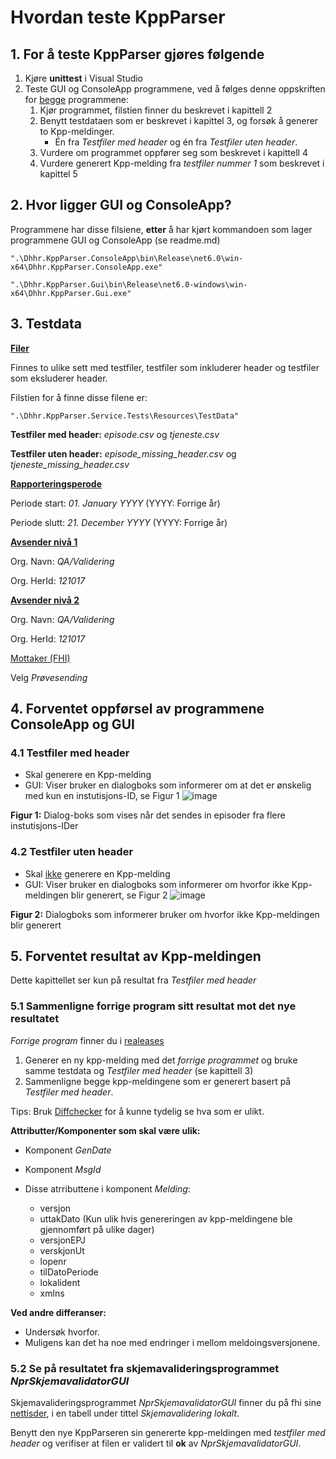 # Hvordan teste KppParser

## 1. For å teste KppParser gjøres følgende
1. Kjøre **unittest** i Visual Studio
2. Teste GUI og ConsoleApp programmene, ved å følges denne oppskriften for <ins>begge</ins> programmene:
    1. Kjør programmet, filstien finner du beskrevet i kapittell 2
    2. Benytt testdataen som er beskrevet i kapittel 3, og forsøk å generer to Kpp-meldinger.
       - Én fra *Testfiler med header* og én fra *Testfiler uten header*.
    4. Vurdere om programmet oppfører seg som beskrevet i kapittell 4
    5. Vurdere generert Kpp-melding fra *testfiler nummer 1* som beskrevet i kapittel 5
   


## 2. Hvor ligger GUI og ConsoleApp?
Programmene har disse filsiene, **etter** å har kjørt kommandoen som lager programmene GUI og ConsoleApp (se readme.md)
```
".\Dhhr.KppParser.ConsoleApp\bin\Release\net6.0\win-x64\Dhhr.KppParser.ConsoleApp.exe"
```
```
".\Dhhr.KppParser.Gui\bin\Release\net6.0-windows\win-x64\Dhhr.KppParser.Gui.exe"
```

## 3. Testdata

<ins>**Filer**</ins>

Finnes to ulike sett med testfiler, testfiler som inkluderer header og testfiler som eksluderer header.

Filstien for å finne disse filene er:
```
".\Dhhr.KppParser.Service.Tests\Resources\TestData"
```
**Testfiler med header:** *episode.csv* og *tjeneste.csv*

**Testfiler uten header:** *episode_missing_header.csv* og *tjeneste_missing_header.csv*



<ins>**Rapporteringsperode**</ins> 

Periode start: *01. January YYYY* (YYYY: Forrige år)

Periode slutt: *21. December YYYY* (YYYY: Forrige år)

<ins>**Avsender nivå 1**</ins> 

Org. Navn: *QA/Validering*

Org. HerId: *121017*

<ins>**Avsender nivå 2**</ins> 

Org. Navn: *QA/Validering*

Org. HerId: *121017*

<ins>Mottaker (FHI)</ins>

Velg *Prøvesending*

## 4. Forventet oppførsel av programmene ConsoleApp og GUI
### 4.1 Testfiler med header
- Skal generere en Kpp-melding
- GUI: Viser bruker en dialogboks som informerer om at det er ønskelig med kun en instutisjons-ID, se Figur 1
![image](https://github.com/user-attachments/assets/b87bad89-d045-4f3a-8a1f-2cc10b8385c4)

**Figur 1:** Dialog-boks som vises når det sendes in episoder fra flere instutisjons-IDer

### 4.2 Testfiler uten header
- Skal <ins>ikke</ins> generere en Kpp-melding
- GUI: Viser bruker en dialogboks som informerer om hvorfor ikke Kpp-meldingen blir generert, se Figur 2
  ![image](https://github.com/user-attachments/assets/48eb060a-18ad-44b9-857f-b2d3b0a752fe)
  
**Figur 2:** Dialogboks som informerer bruker om hvorfor ikke Kpp-meldingen blir generert

## 5. Forventet resultat av Kpp-meldingen

Dette kapittellet ser kun på resultat fra *Testfiler med header*

### 5.1 Sammenligne forrige program sitt resultat mot det nye resultatet
*Forrige program* finner du i [realeases](https://github.com/folkehelseinstituttet/KppParser/releases)
1. Generer en ny kpp-melding med det *forrige programmet* og bruke samme testdata og *Testfiler med header* (se kapittell 3)
2. Sammenligne begge kpp-meldingene som er generert basert på *Testfiler med header*.

Tips: Bruk [Diffchecker](https://www.diffchecker.com/text-compare/) for å kunne tydelig se hva som er ulikt.

**Attributter/Komponenter som skal være ulik:**
- Komponent *GenDate*
- Komponent *MsgId*
- Disse atrributtene i komponent *Melding*:

  - versjon
  - uttakDato (Kun ulik hvis genereringen av kpp-meldingene ble gjennomført på ulike dager)
  - versjonEPJ
  - verskjonUt
  - lopenr
  - tilDatoPeriode
  - lokalident
  - xmlns
 
**Ved andre differanser:** 
- Undersøk hvorfor.
- Muligens kan det ha noe med endringer i mellom meldoingsversjonene.

### 5.2 Se på resultatet fra skjemavalideringsprogrammet *NprSkjemavalidatorGUI*

Skjemavalideringsprogrammet *NprSkjemavalidatorGUI* finner du på fhi sine [nettisder](https://www.fhi.no/he/npr/registrering-og-rapportering/validering-av-data-for-rapportering/), i en tabell under tittel *Skjemavalidering lokalt*.

Benytt den nye KppParseren sin genererte kpp-meldingen med *testfiler med header* og verifiser at filen er validert til **ok** av *NprSkjemavalidatorGUI*. 






